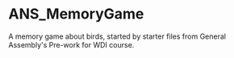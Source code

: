 # ANS_MemoryGame
A memory game about birds, started by starter files from General Assembly's Pre-work for WDI course.
